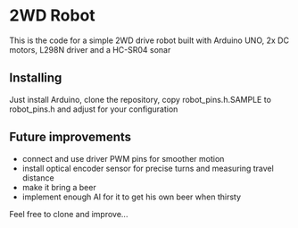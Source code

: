 # 2WD Robot

This is the code for a simple 2WD drive robot built with Arduino UNO, 2x DC motors, L298N driver and a HC-SR04 sonar

## Installing

Just install Arduino, clone the repository, copy robot\_pins.h.SAMPLE to robot\_pins.h and adjust for your configuration

## Future improvements

* connect and use driver PWM pins for smoother motion
* install optical encoder sensor for precise turns and measuring travel distance
* make it bring a beer
* implement enough AI for it to get his own beer when thirsty

Feel free to clone and improve...
